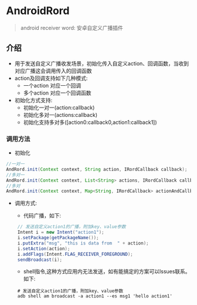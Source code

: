 # AndroidRord

> android receiver word: 安卓自定义广播插件

## 介绍

* 用于发送自定义广播收发场景，初始化传入自定义action、回调函数，当收到对应广播这会调用传入的回调函数
* action及回调支持如下几种模式:
    - 一个action 对应一个回调
    - 多个action 对应一个回调函数
* 初始化方式支持:
    - 初始化一对一(action:callback)
    - 初始化多对一(actions:callback)
    - 初始化支持多对多([action0:callback0,action1:callback1])

### 调用方法

* 初始化

``` java
//一对一
AndRord.init(Context context, String action, IRordCallback callback);
//多对一
AndRord.init(Context context, List<String> actions, IRordCallback callback);
//多对
AndRord.init(Context context, Map<String, IRordCallback> actionAndCallback)
```


* 调用方式:

  - 代码广播，如下:
  
  ``` java
   // 发送自定义action1的广播，附加key、value参数
   Intent i = new Intent("action1");
   i.setPackage(getPackageName());
   i.putExtra("msg", "this is data from  " + action);
   i.setAction(action);
   i.addFlags(Intent.FLAG_RECEIVER_FOREGROUND);
   sendBroadcast(i);
  ```
  
  - shell指令,这种方式应用内无法发送，如有能搞定的方案可以Issues联系。如下:
  
  ``` shell
   # 发送自定义action1的广播，附加key、value参数
   adb shell am broadcast -a action1 --es msg1 'hello action1'
  ```
